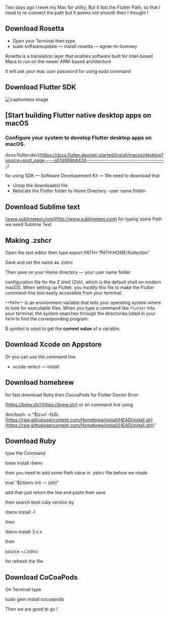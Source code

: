 Two days ago I reset my Mac for utility, But it lost the Flutter Path, so that I need to re-connect the path but it seems not smooth then I thought !

Download Rosetta
----------------

*   Open your Terminal then type
*   sudo softwareupdate — install-rosetta — agree-to-licensey

Rosetta is a translation layer that enables software built for Intel-based Macs to run on the newer ARM-based architecture

It will ask your mac user password for using sudo command

Download Flutter SDK
--------------------

![captionless image](https://miro.medium.com/v2/resize:fit:1400/format:webp/1*JMCTxnG-Cne2QuYhEnkQIA.png)

[Start building Flutter native desktop apps on macOS
---------------------------------------------------

### Configure your system to develop Flutter desktop apps on macOS.

docs.flutter.dev](https://docs.flutter.dev/get-started/install/macos/desktop?source=post_page-----a51d069b8424---------------------------------------)

for using SDK — Software Developement Kit — We need to download that

*   Unzip the downloaded file
*   Relocate the Flutter folder to Home Directory -user name folder-

Download Sublime text
---------------------

[www.sublimetext.com](http://www.sublimetext.com) for typing some Path we need Sublime Text

Making .zshcr
-------------

Open the text editor then type export PATH=”$PATH:$HOME/flutter/bin”

Save and set the name as .zshrc

Then save on your Home directory — your user name folder

configuration file for the Z shell (Zsh), which is the default shell on modern macOS. When setting up Flutter, you modify this file to make the Flutter command-line tool easily accessible from your terminal.

`**PATH**` is an environment variable that tells your operating system where to look for executable files. When you type a command like `flutter` into your terminal, the system searches through the directories listed in your `PATH` to find the corresponding program.

$ symbol is used to get the **current value** of a variable.

Download Xcode on Appstore
--------------------------

Or you can use the command line

*   xcode-select — install

Download homebrew
-----------------

for fast download Ruby then CocoaPods for Flutter Doctor Error

[https://brew.sh/](https://brew.sh/) or on command line using

/bin/bash -c “$(curl -fsSL [https://raw.githubusercontent.com/Homebrew/install/HEAD/install.sh](https://raw.githubusercontent.com/Homebrew/install/HEAD/install.sh))"

Download Ruby
-------------

type the Command

brew install rbenv

then you need to add some Path value in .zshrc file before we made

eval “$(rbenv init — zsh)”

add that-just return the line and paste then save

then search best ruby version by

rbenv install -l

then

rbenv install 3.x.x

then

source ~/.zshrc

for refresh the file

Download CoCoaPods
------------------

On Terminal type

sudo gem install cocoapods

Then we are good to go !